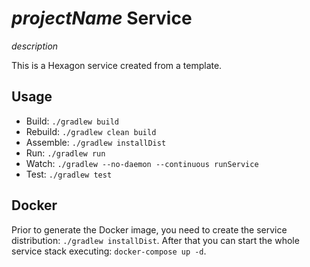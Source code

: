 
# _projectName_ Service

_description_

This is a Hexagon service created from a template.

## Usage

* Build: `./gradlew build`
* Rebuild: `./gradlew clean build`
* Assemble: `./gradlew installDist`
* Run: `./gradlew run`
* Watch: `./gradlew --no-daemon --continuous runService`
* Test: `./gradlew test`

## Docker

Prior to generate the Docker image, you need to create the service distribution:
`./gradlew installDist`. After that you can start the whole service stack executing:
`docker-compose up -d`.
